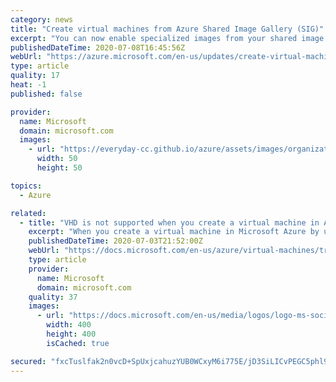 ```yaml
---
category: news
title: "Create virtual machines from Azure Shared Image Gallery (SIG)"
excerpt: "You can now enable specialized images from your shared image gallery (SIG) for lab users to create virtual machines."
publishedDateTime: 2020-07-08T16:45:56Z
webUrl: "https://azure.microsoft.com/en-us/updates/create-virtual-machines-from-azure-shared-image-gallery-sig/"
type: article
quality: 17
heat: -1
published: false

provider:
  name: Microsoft
  domain: microsoft.com
  images:
    - url: "https://everyday-cc.github.io/azure/assets/images/organizations/microsoft.com-50x50.jpg"
      width: 50
      height: 50

topics:
  - Azure

related:
  - title: "VHD is not supported when you create a virtual machine in Azure"
    excerpt: "When you create a virtual machine in Microsoft Azure by using an uploaded VHD, the deployment fails and returns the following error message: New-AzureRmVM : Long running operation failed with status 'Failed'."
    publishedDateTime: 2020-07-03T21:52:00Z
    webUrl: "https://docs.microsoft.com/en-us/azure/virtual-machines/troubleshooting/vhd-not-supported-vm-azure"
    type: article
    provider:
      name: Microsoft
      domain: microsoft.com
    quality: 37
    images:
      - url: "https://docs.microsoft.com/en-us/media/logos/logo-ms-social.png"
        width: 400
        height: 400
        isCached: true

secured: "fxcTuslfak2n0vcD+SpUxjcahuzYUB0WCxyM6i775E/jD3SiLICvPEGC5phl9mA203tVuruzMy4nYAl8fFzw4JBZneE+6KZ2mSl7Y3uL0x18agIMoH4dFEmQPRuY+2HtCbfLR7H5e1nLsnkKKjH44Y1c0wXC2triztvoum4aljLFwF8HAMIyiTLrJIXf5/Bdww0fmOaLxnI5bpB0sRG0VrAKEVtJn2Ov+ysilUbqrTmqisZ6Dpi2vGZGM8MQq39ujWG7AKvFDeMauK5G+i0RctfSi1xx19I9+CZ2jZICYEUa/ZH+YGFvgEfoYi2bhNtRKJOp4FhcpIHFPegu2t7Gmg==;Z908qIt0A7GNL1mLDQ1Q3g=="
---
```


